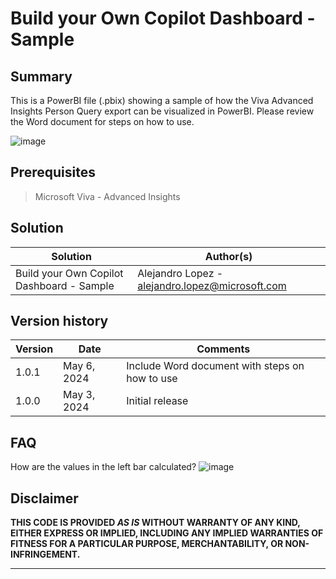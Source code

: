 # Build your Own Copilot Dashboard - Sample

## Summary

This is a PowerBI file (.pbix) showing a sample of how the Viva Advanced Insights Person Query export can be visualized in PowerBI. Please review the Word document for steps on how to use.

![image](https://github.com/soyalejolopez/FastTrack/assets/28953579/57198df7-d07b-40c4-9778-b61ce348c949)

## Prerequisites

> Microsoft Viva - Advanced Insights

## Solution

| Solution    | Author(s)                                               |
| ----------- | ------------------------------------------------------- |
| Build your Own Copilot Dashboard - Sample | Alejandro Lopez - alejandro.lopez@microsoft.com |

## Version history

| Version | Date             | Comments        |
| ------- | ---------------- | --------------- |
| 1.0.1     | May 6, 2024   | Include Word document with steps on how to use  |
| 1.0.0     | May 3, 2024 | Initial release |

## FAQ

How are the values in the left bar calculated?
![image](https://github.com/soyalejolopez/FastTrack/assets/28953579/e9a42afc-bce1-43ea-a064-f75fa8e0f1ac)


## Disclaimer

**THIS CODE IS PROVIDED _AS IS_ WITHOUT WARRANTY OF ANY KIND, EITHER EXPRESS OR IMPLIED, INCLUDING ANY IMPLIED WARRANTIES OF FITNESS FOR A PARTICULAR PURPOSE, MERCHANTABILITY, OR NON-INFRINGEMENT.**

---


